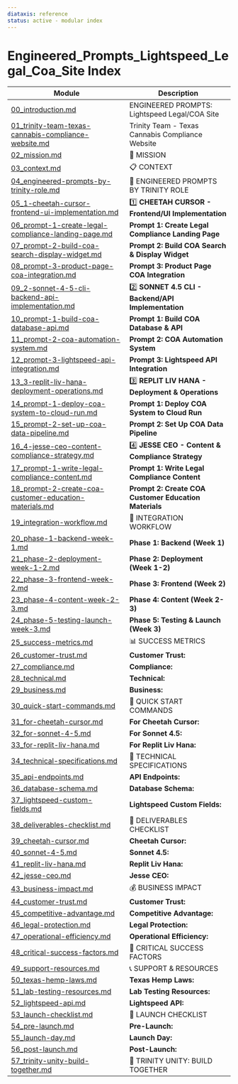 ```yaml
---
diataxis: reference
status: active - modular index
---
```


# Engineered_Prompts_Lightspeed_Legal_Coa_Site Index

| Module | Description |
|--------|-------------|
| [00_introduction.md](00_introduction.md) | ENGINEERED PROMPTS: Lightspeed Legal/COA Site |
| [01_trinity-team-texas-cannabis-compliance-website.md](01_trinity-team-texas-cannabis-compliance-website.md) | Trinity Team - Texas Cannabis Compliance Website |
| [02_mission.md](02_mission.md) | 🎯 MISSION |
| [03_context.md](03_context.md) | 📋 CONTEXT |
| [04_engineered-prompts-by-trinity-role.md](04_engineered-prompts-by-trinity-role.md) | 🤖 ENGINEERED PROMPTS BY TRINITY ROLE |
| [05_1-cheetah-cursor-frontend-ui-implementation.md](05_1-cheetah-cursor-frontend-ui-implementation.md) | 1️⃣ **CHEETAH CURSOR - Frontend/UI Implementation** |
| [06_prompt-1-create-legal-compliance-landing-page.md](06_prompt-1-create-legal-compliance-landing-page.md) | **Prompt 1: Create Legal Compliance Landing Page** |
| [07_prompt-2-build-coa-search-display-widget.md](07_prompt-2-build-coa-search-display-widget.md) | **Prompt 2: Build COA Search & Display Widget** |
| [08_prompt-3-product-page-coa-integration.md](08_prompt-3-product-page-coa-integration.md) | **Prompt 3: Product Page COA Integration** |
| [09_2-sonnet-4-5-cli-backend-api-implementation.md](09_2-sonnet-4-5-cli-backend-api-implementation.md) | 2️⃣ **SONNET 4.5 CLI - Backend/API Implementation** |
| [10_prompt-1-build-coa-database-api.md](10_prompt-1-build-coa-database-api.md) | **Prompt 1: Build COA Database & API** |
| [11_prompt-2-coa-automation-system.md](11_prompt-2-coa-automation-system.md) | **Prompt 2: COA Automation System** |
| [12_prompt-3-lightspeed-api-integration.md](12_prompt-3-lightspeed-api-integration.md) | **Prompt 3: Lightspeed API Integration** |
| [13_3-replit-liv-hana-deployment-operations.md](13_3-replit-liv-hana-deployment-operations.md) | 3️⃣ **REPLIT LIV HANA - Deployment & Operations** |
| [14_prompt-1-deploy-coa-system-to-cloud-run.md](14_prompt-1-deploy-coa-system-to-cloud-run.md) | **Prompt 1: Deploy COA System to Cloud Run** |
| [15_prompt-2-set-up-coa-data-pipeline.md](15_prompt-2-set-up-coa-data-pipeline.md) | **Prompt 2: Set Up COA Data Pipeline** |
| [16_4-jesse-ceo-content-compliance-strategy.md](16_4-jesse-ceo-content-compliance-strategy.md) | 4️⃣ **JESSE CEO - Content & Compliance Strategy** |
| [17_prompt-1-write-legal-compliance-content.md](17_prompt-1-write-legal-compliance-content.md) | **Prompt 1: Write Legal Compliance Content** |
| [18_prompt-2-create-coa-customer-education-materials.md](18_prompt-2-create-coa-customer-education-materials.md) | **Prompt 2: Create COA Customer Education Materials** |
| [19_integration-workflow.md](19_integration-workflow.md) | 🔗 INTEGRATION WORKFLOW |
| [20_phase-1-backend-week-1.md](20_phase-1-backend-week-1.md) | **Phase 1: Backend (Week 1)** |
| [21_phase-2-deployment-week-1-2.md](21_phase-2-deployment-week-1-2.md) | **Phase 2: Deployment (Week 1-2)** |
| [22_phase-3-frontend-week-2.md](22_phase-3-frontend-week-2.md) | **Phase 3: Frontend (Week 2)** |
| [23_phase-4-content-week-2-3.md](23_phase-4-content-week-2-3.md) | **Phase 4: Content (Week 2-3)** |
| [24_phase-5-testing-launch-week-3.md](24_phase-5-testing-launch-week-3.md) | **Phase 5: Testing & Launch (Week 3)** |
| [25_success-metrics.md](25_success-metrics.md) | 📊 SUCCESS METRICS |
| [26_customer-trust.md](26_customer-trust.md) | **Customer Trust:** |
| [27_compliance.md](27_compliance.md) | **Compliance:** |
| [28_technical.md](28_technical.md) | **Technical:** |
| [29_business.md](29_business.md) | **Business:** |
| [30_quick-start-commands.md](30_quick-start-commands.md) | 🚀 QUICK START COMMANDS |
| [31_for-cheetah-cursor.md](31_for-cheetah-cursor.md) | **For Cheetah Cursor:** |
| [32_for-sonnet-4-5.md](32_for-sonnet-4-5.md) | **For Sonnet 4.5:** |
| [33_for-replit-liv-hana.md](33_for-replit-liv-hana.md) | **For Replit Liv Hana:** |
| [34_technical-specifications.md](34_technical-specifications.md) | 📝 TECHNICAL SPECIFICATIONS |
| [35_api-endpoints.md](35_api-endpoints.md) | **API Endpoints:** |
| [36_database-schema.md](36_database-schema.md) | **Database Schema:** |
| [37_lightspeed-custom-fields.md](37_lightspeed-custom-fields.md) | **Lightspeed Custom Fields:** |
| [38_deliverables-checklist.md](38_deliverables-checklist.md) | 🎯 DELIVERABLES CHECKLIST |
| [39_cheetah-cursor.md](39_cheetah-cursor.md) | **Cheetah Cursor:** |
| [40_sonnet-4-5.md](40_sonnet-4-5.md) | **Sonnet 4.5:** |
| [41_replit-liv-hana.md](41_replit-liv-hana.md) | **Replit Liv Hana:** |
| [42_jesse-ceo.md](42_jesse-ceo.md) | **Jesse CEO:** |
| [43_business-impact.md](43_business-impact.md) | 💰 BUSINESS IMPACT |
| [44_customer-trust.md](44_customer-trust.md) | **Customer Trust:** |
| [45_competitive-advantage.md](45_competitive-advantage.md) | **Competitive Advantage:** |
| [46_legal-protection.md](46_legal-protection.md) | **Legal Protection:** |
| [47_operational-efficiency.md](47_operational-efficiency.md) | **Operational Efficiency:** |
| [48_critical-success-factors.md](48_critical-success-factors.md) | 🚨 CRITICAL SUCCESS FACTORS |
| [49_support-resources.md](49_support-resources.md) | 📞 SUPPORT & RESOURCES |
| [50_texas-hemp-laws.md](50_texas-hemp-laws.md) | **Texas Hemp Laws:** |
| [51_lab-testing-resources.md](51_lab-testing-resources.md) | **Lab Testing Resources:** |
| [52_lightspeed-api.md](52_lightspeed-api.md) | **Lightspeed API:** |
| [53_launch-checklist.md](53_launch-checklist.md) | 🎉 LAUNCH CHECKLIST |
| [54_pre-launch.md](54_pre-launch.md) | **Pre-Launch:** |
| [55_launch-day.md](55_launch-day.md) | **Launch Day:** |
| [56_post-launch.md](56_post-launch.md) | **Post-Launch:** |
| [57_trinity-unity-build-together.md](57_trinity-unity-build-together.md) | 💪 TRINITY UNITY: BUILD TOGETHER |
